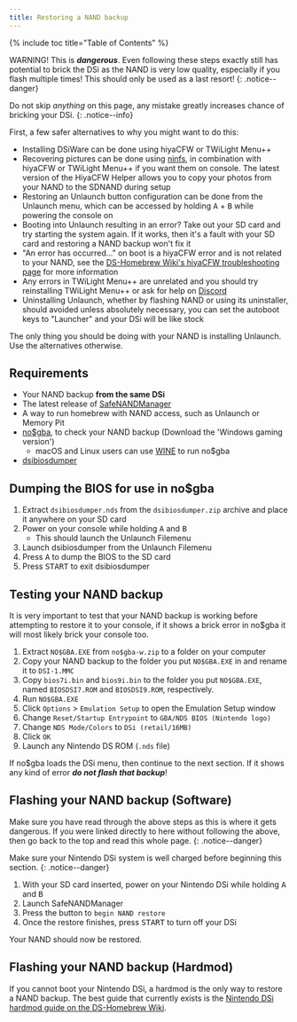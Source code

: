 ```yaml
---
title: Restoring a NAND backup
---
```


{% include toc title="Table of Contents" %}

WARNING! This is ***dangerous***. Even following these steps exactly still has potential to brick the DSi as the NAND is very low quality, especially if you flash multiple times! This should only be used as a last resort!
{: .notice--danger}

Do not skip *anything* on this page, any mistake greatly increases chance of bricking your DSi.
{: .notice--info}

First, a few safer alternatives to why you might want to do this:
- Installing DSiWare can be done using hiyaCFW or TWiLight Menu++
- Recovering pictures can be done using [ninfs](https://github.com/ihaveamac/ninfs/releases), in combination with hiyaCFW or TWiLight Menu++ if you want them on console. The latest version of the HiyaCFW Helper allows you to copy your photos from your NAND to the SDNAND during setup
- Restoring an Unlaunch button configuration can be done from the Unlaunch menu, which can be accessed by holding <kbd class="face">A</kbd> + <kbd class="face">B</kbd> while powering the console on
- Booting into Unlaunch resulting in an error? Take out your SD card and try starting the system again. If it works, then it's a fault with your SD card and restoring a NAND backup won't fix it
- "An error has occurred..." on boot is a hiyaCFW error and is not related to your NAND, see the [DS-Homebrew Wiki's hiyaCFW troubleshooting page](https://wiki.ds-homebrew.com/hiyacfw/troubleshooting) for more information
- Any errors in TWiLight Menu++ are unrelated and you should try reinstalling TWiLight Menu++ or ask for help on [Discord](https://ds-homebrew.com/discord)
- Uninstalling Unlaunch, whether by flashing NAND or using its uninstaller, should avoided unless absolutely necessary, you can set the autoboot keys to "Launcher" and your DSi will be like stock

The only thing you should be doing with your NAND is installing Unlaunch. Use the alternatives otherwise.

## Requirements
- Your NAND backup **from the same DSi**
- The latest release of [SafeNANDManager](https://github.com/DS-Homebrew/SafeNANDManager/releases/latest/download/SafeNANDManager.nds)
- A way to run homebrew with NAND access, such as Unlaunch or Memory Pit
- [no$gba](https://problemkaputt.de/gba.htm), to check your NAND backup (Download the 'Windows gaming version')
  - macOS and Linux users can use [WINE](https://winehq.org) to run no$gba
- [dsibiosdumper](http://melonds.kuribo64.net/downloads/dsibiosdumper.7z)

## Dumping the BIOS for use in no$gba
1. Extract `dsibiosdumper.nds` from the `dsibiosdumper.zip` archive and place it anywhere on your SD card
2. Power on your console while holding <kbd class="face">A</kbd> and <kbd class="face">B</kbd>
   - This should launch the Unlaunch Filemenu
3. Launch dsibiosdumper from the Unlaunch Filemenu
4. Press <kbd class="face">A</kbd> to dump the BIOS to the SD card
5. Press <kbd>START</kbd> to exit dsibiosdumper

## Testing your NAND backup
It is very important to test that your NAND backup is working before attempting to restore it to your console, if it shows a brick error in no$gba it will most likely brick your console too.
1. Extract `NO$GBA.EXE` from `no$gba-w.zip` to a folder on your computer
2. Copy your NAND backup to the folder you put `NO$GBA.EXE` in and rename it to `DSI-1.MMC`
3. Copy `bios7i.bin` and `bios9i.bin` to the folder you put `NO$GBA.EXE`, named `BIOSDSI7.ROM` and `BIOSDSI9.ROM`, respectively.
4. Run `NO$GBA.EXE`
5. Click `Options` > `Emulation Setup` to open the Emulation Setup window
6. Change `Reset/Startup Entrypoint` to `GBA/NDS BIOS (Nintendo logo)`
7. Change `NDS Mode/Colors` to `DSi (retail/16MB)`
8. Click `OK`
9. Launch any Nintendo DS ROM (`.nds` file)

If no$gba loads the DSi menu, then continue to the next section. If it shows any kind of error ***do not flash that backup***!

## Flashing your NAND backup (Software)

Make sure you have read through the above steps as this is where it gets dangerous. If you were linked directly to here without following the above, then go back to the top and read this whole page.
{: .notice--danger}

Make sure your Nintendo DSi system is well charged before beginning this section.
{: .notice--danger}

1. With your SD card inserted, power on your Nintendo DSi while holding <kbd class="face">A</kbd> and <kbd class="face">B</kbd>
3. Launch SafeNANDManager
4. Press the button to `begin NAND restore`
6. Once the restore finishes, press <kbd>START</kbd> to turn off your DSi

Your NAND should now be restored.

## Flashing your NAND backup (Hardmod)
If you cannot boot your Nintendo DSi, a hardmod is the only way to restore a NAND backup. The best guide that currently exists is the [Nintendo DSi hardmod guide on the DS-Homebrew Wiki](https://wiki.ds-homebrew.com/ds-index/hardmod#nintendo-dsi).

